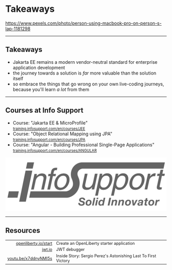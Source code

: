 <!-- .slide: data-background="img/background/live-coding-java.jpg" data-background-color="black" data-background-opacity="0.4" -->

# Takeaways <!-- .element class="stroke" -->

<https://www.pexels.com/photo/person-using-macbook-pro-on-person-s-lap-1181298> <!-- .element: class="attribution" -->

---

## Takeaways 

* Jakarta EE remains a modern vendor-neutral standard for enterprise application development <!-- .element: class="fragment" -->
* the journey <!-- .element: class="fragment" --> towards a solution is *far* more valuable than the solution itself 
* so embrace <!-- .element: class="fragment" --> the things that go wrong on your own live-coding journeys, because you'll learn *a lot* from them 

---

## Courses at Info Support

<ul>
    <li>Course: "Jakarta EE & MicroProfile"<br/>
        <small><a href="https://training.infosupport.com/en/courses/JEE/jakarta-ee">training.infosupport.com/en/courses/JEE</a></small>
    </li>    
    <li>Course: "Object Relational Mapping using JPA"<br/>
        <small><a href="https://training.infosupport.com/en/courses/JPA/object-relational-mapping-using-the-java-persistence-api-jpa">training.infosupport.com/en/courses/JPA</a></small>
    </li>
    <li>Course: "Angular - Building Professional Single-Page Applications"<br/>
        <small><a href="https://training.infosupport.com/en/courses/ANGULAR/angular-building-professional-single-page-applications">training.infosupport.com/en/courses/ANGULAR</a></small>
    </li>
</ul>

![Info Support](img/logos/info-support.png) <!-- .element width="40%" -->

---

## Resources

<table style="font-size: 90%">
  <thead>
  </thead>
  <tbody>
    <tr>
      <td style="text-align: right"><a href="https://openliberty.io/start">openliberty.io/start</a></td>
      <td>Create an OpenLiberty starter application</td>
    </tr>
    <tr>
      <td style="text-align: right"><a href="https://jwt.io">jwt.io</a></td>
      <td>JWT debugger</td>
    </tr>
    <tr class="fragment">
      <td style="text-align: right"><a href="https://youtu.be/x7ddnyNMl5s">youtu.be/x7ddnyNMl5s</a></td>
      <td>Inside Story: Sergio Perez's Astonishing Last To First Victory</td>
    </tr>
  </tbody>
</table>
